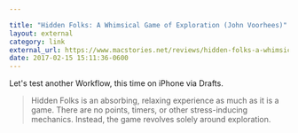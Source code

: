 ```yaml
---

title: "Hidden Folks: A Whimsical Game of Exploration (John Voorhees)"
layout: external
category: link
external_url: https://www.macstories.net/reviews/hidden-folks-a-whimsical-game-of-exploration/
date: 2017-02-15 15:11:36-0600
---
```


Let's test another Workflow, this time on iPhone via Drafts. 

> Hidden Folks is an absorbing, relaxing experience as much as it is a game. There are no points, timers, or other stress-inducing mechanics. Instead, the game revolves solely around exploration. 